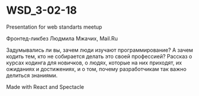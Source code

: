 # WSD_3-02-18
Presentation for web standarts meetup


Фронтед-ликбез
Людмила Мжачих, Mail.Ru


Задумывались ли вы, зачем люди изучают программирование? 
А зачем кодить тем, кто не собирается делать это своей профессией?
Рассказ о курсах кодинга для новичков, о людях, которые на них приходят, их ожиданиях и достижениях, 
и о том, почему разработчикам так важно делиться знаниями.

Made with React and Spectacle
